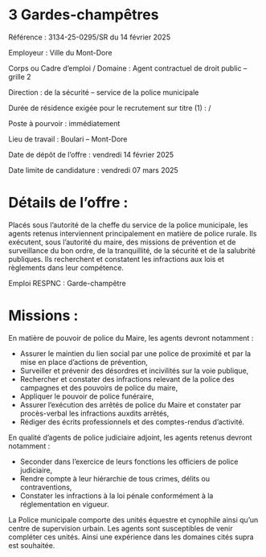 # 3 Gardes-champêtres

Référence : 3134-25-0295/SR du 14 février 2025

Employeur : Ville du Mont-Dore

Corps ou Cadre d’emploi / Domaine : Agent contractuel de droit public – grille 2

Direction : de la sécurité – service de la police municipale

Durée de résidence exigée pour le recrutement sur titre (1) : /

Poste à pourvoir : immédiatement

Lieu de travail : Boulari – Mont-Dore

Date de dépôt de l’offre : vendredi 14 février 2025

Date limite de candidature : vendredi 07 mars 2025

# Détails de l’offre :

Placés sous l’autorité de la cheffe du service de la police municipale, les agents retenus interviennent principalement en matière de police rurale. Ils exécutent, sous l’autorité du maire, des missions de prévention et de surveillance du bon ordre, de la tranquillité, de la sécurité et de la salubrité publiques. Ils recherchent et constatent les infractions aux lois et règlements dans leur compétence.

Emploi RESPNC : Garde-champêtre

# Missions :

En matière de pouvoir de police du Maire, les agents devront notamment :

- Assurer le maintien du lien social par une police de proximité et par la mise en place d’actions de prévention,
- Surveiller et prévenir des désordres et incivilités sur la voie publique,
- Rechercher et constater des infractions relevant de la police des campagnes et des pouvoirs de police du maire,
- Appliquer le pouvoir de police funéraire,
- Assurer l’exécution des arrêtés de police du Maire et constater par procès-verbal les infractions auxdits arrêtés,
- Rédiger des écrits professionnels et des comptes-rendus d’activité.

En qualité d’agents de police judiciaire adjoint, les agents retenus devront notamment :

- Seconder dans l’exercice de leurs fonctions les officiers de police judiciaire,
- Rendre compte à leur hiérarchie de tous crimes, délits ou contraventions,
- Constater les infractions à la loi pénale conformément à la réglementation en vigueur.

La Police municipale comporte des unités équestre et cynophile ainsi qu’un centre de supervision urbain. Les agents sont susceptibles de venir compléter ces unités. Ainsi une expérience dans les domaines cités supra est souhaitée.